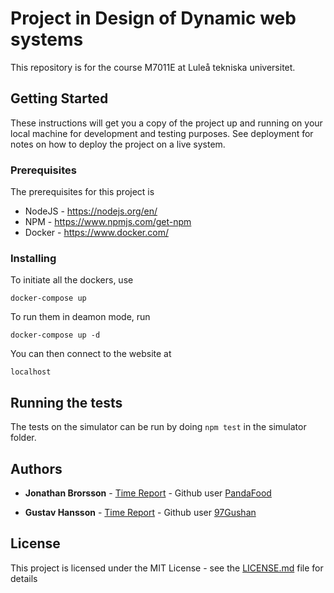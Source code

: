 # Project in Design of Dynamic web systems

This repository is for the course M7011E at Luleå tekniska universitet.

## Getting Started

These instructions will get you a copy of the project up and running on your local machine for development and testing purposes. See deployment for notes on how to deploy the project on a live system.

### Prerequisites

The prerequisites for this project is
- NodeJS  - https://nodejs.org/en/
- NPM     - https://www.npmjs.com/get-npm
- Docker  - https://www.docker.com/


### Installing

To initiate all the dockers, use

```
docker-compose up
```

To run them in deamon mode, run
```
docker-compose up -d
```

You can then connect to the website at 
```
localhost
```

## Running the tests

The tests on the simulator can be run by doing 
``` npm test ``` in the simulator folder.

## Authors

* **Jonathan Brorsson** - [Time Report](docs/TIMEREPORT_JONATHAN) - Github user [PandaFood](https://github.com/PandaFood)

* **Gustav Hansson** - [Time Report](docs/TIMEREPORT_GUSTAV) - Github user [97Gushan](https://github.com/97Gushan)

## License

This project is licensed under the MIT License - see the [LICENSE.md](LICENSE.md) file for details

